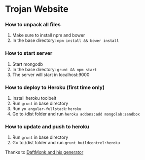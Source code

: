 # Trojan Website

### How to unpack all files

1. Make sure to install npm and bower
2. In the base directory: `npm install && bower install`

### How to start server

1. Start mongodb
2. In the base directory: `grunt && npm start`
3. The server will start in localhost:9000

### How to deploy to Heroku (first time only)

1. Install heroku toolbelt
2. Run `grunt` in base directory
3. Run `yo angular-fullstack:heroku`
4. Go to /dist folder and run `heroku addons:add mongolab:sandbox`

### How to update and push to heroku

1. Run `grunt` in base directory
2. Go to /dist folder and run `grunt buildcontrol:heroku` 

Thanks to [DaftMonk and his generator](https://github.com/DaftMonk/generator-angular-fullstack)
